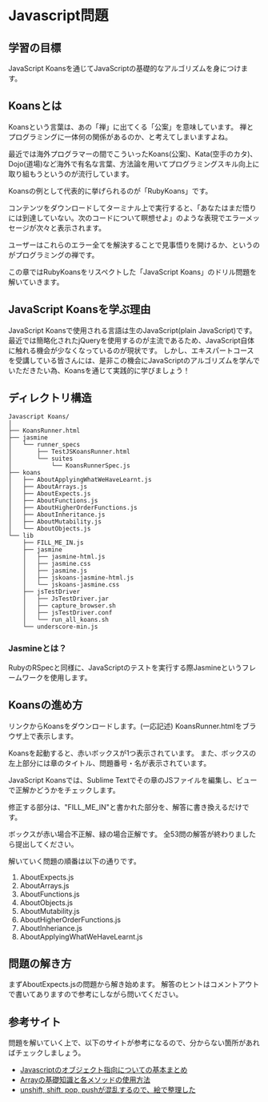 # Javascript問題

## 学習の目標

JavaScript Koansを通じてJavaScriptの基礎的なアルゴリズムを身につけます。

## Koansとは

Koansという言葉は、あの「禅」に出てくる「公案」を意味しています。
禅とプログラミングに一体何の関係があるのか、と考えてしまいますよね。

最近では海外プログラマーの間でこういったKoans(公案)、Kata(空手のカタ)、Dojo(道場)など海外で有名な言葉、方法論を用いてプログラミングスキル向上に取り組もうというのが流行しています。

Koansの例として代表的に挙げられるのが「RubyKoans」です。

コンテンツをダウンロードしてターミナル上で実行すると、「あなたはまだ悟りには到達していない。次のコードについて瞑想せよ」のような表現でエラーメッセージが次々と表示されます。

ユーザーはこれらのエラー全てを解決することで見事悟りを開けるか、というのがプログラミングの禅です。

この章ではRubyKoansをリスペクトした「JavaScript Koans」のドリル問題を解いていきます。

## JavaScript Koansを学ぶ理由

JavaScript Koansで使用される言語は生のJavaScript(plain JavaScript)です。
最近では簡略化されたjQueryを使用するのが主流であるため、JavaScript自体に触れる機会が少なくなっているのが現状です。
しかし、エキスパートコースを受講している皆さんには、是非この機会にJavaScriptのアルゴリズムを学んでいただきたい為、Koansを通じて実践的に学びましょう！


## ディレクトリ構造

```
Javascript Koans/
│
├── KoansRunner.html
├── jasmine
│   └── runner_specs
│       ├── TestJSKoansRunner.html
│       └── suites
│           └── KoansRunnerSpec.js
├── koans
│   ├── AboutApplyingWhatWeHaveLearnt.js
│   ├── AboutArrays.js
│   ├── AboutExpects.js
│   ├── AboutFunctions.js
│   ├── AboutHigherOrderFunctions.js
│   ├── AboutInheritance.js
│   ├── AboutMutability.js
│   └── AboutObjects.js
└── lib
    ├── FILL_ME_IN.js
    ├── jasmine
    │   ├── jasmine-html.js
    │   ├── jasmine.css
    │   ├── jasmine.js
    │   ├── jskoans-jasmine-html.js
    │   └── jskoans-jasmine.css
    ├── jsTestDriver
    │   ├── JsTestDriver.jar
    │   ├── capture_browser.sh
    │   ├── jsTestDriver.conf
    │   └── run_all_koans.sh
    └── underscore-min.js
```

### Jasmineとは？

RubyのRSpecと同様に、JavaScriptのテストを実行する際Jasmineというフレームワークを使用します。

## Koansの進め方

リンクからKoansをダウンロードします。(一応記述)
KoansRunner.htmlをブラウザ上で表示します。

Koansを起動すると、赤いボックスが1つ表示されています。
また、ボックスの左上部分には章のタイトル、問題番号・名が表示されています。

JavaScript Koansでは、Sublime Textでその章のJSファイルを編集し、ビューで正解かどうかをチェックします。

修正する部分は、"FILL_ME_IN"と書かれた部分を、解答に書き換えるだけです。

ボックスが赤い場合不正解、緑の場合正解です。
全53問の解答が終わりましたら提出してください。

解いていく問題の順番は以下の通りです。

1. AboutExpects.js
1. AboutArrays.js
1. AboutFunctions.js
1. AboutObjects.js
1. AboutMutability.js
1. AboutHigherOrderFunctions.js
1. AboutInheriance.js
1. AboutApplyingWhatWeHaveLearnt.js


## 問題の解き方

まずAboutExpects.jsの問題から解き始めます。
解答のヒントはコメントアウトで書いてありますので参考にしながら問いてください。

## 参考サイト
問題を解いていく上で、以下のサイトが参考になるので、分からない箇所があればチェックしましょう。

- [Javascriptのオブジェクト指向についての基本まとめ](http://qiita.com/katsunory/items/3b07b924280f18b11040)
- [Arrayの基礎知識と各メソッドの使用方法](http://qiita.com/sh19910711/items/3c0776fd8cc1797f955d)
- [unshift, shift, pop, pushが混乱するので、絵で整理した](http://maeharin.hatenablog.com/entry/20130122/unshift_shift_pop_push)
